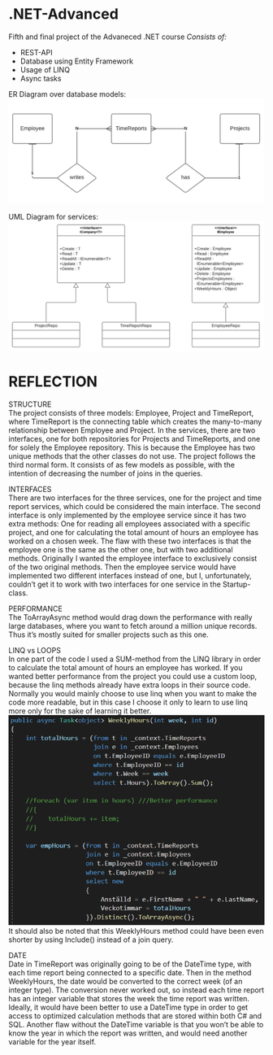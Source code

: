 # .NET-Advanced

Fifth and final project of the Advaneced .NET course
*Consists of:*
- REST-API 
- Database using Entity Framework
- Usage of LINQ
- Async tasks

ER Diagram over database models:
![ER Diagram](https://github.com/Articunatu/.NET-Advanced/blob/main/05_-_Company/ER-Diagram.png)

UML Diagram for services:
![UML](https://github.com/Articunatu/.NET-Advanced/blob/main/05_-_Company/UML-Services.png)

# REFLECTION
STRUCTURE<br />
The project consists of three models: Employee, Project and TimeReport, where TimeReport is the connecting table which creates the many-to-many relationship between Employee and Project. In the services, there are two interfaces, one for both repositories for Projects and TimeReports, and one for solely the Employee repository. This is because the Employee has two unique methods that the other classes do not use.
The project follows the third normal form.
It consists of as few models as possible, with the intention of decreasing the number of joins in the queries. 

INTERFACES<br />
There are two interfaces for the three services, one for the project and time report services, which could be considered the main interface. The second interface is only implemented by the employee service since it has two extra methods: One for reading all employees associated with a specific project, and one for calculating the total amount of hours an employee has worked on a chosen week. 
The flaw with these two interfaces is that the employee one is the same as the other one, but with two additional methods. Originally I wanted the employee interface to exclusively consist of the two original methods. Then the employee service would have implemented two different interfaces instead of one, but I, unfortunately, couldn’t get it to work with two interfaces for one service in the Startup-class. 

PERFORMANCE<br />
The ToArrayAsync method would drag down the performance with really large databases, where you want to fetch around a million unique records. Thus it’s mostly suited for smaller projects such as this one.

LINQ vs LOOPS<br />
In one part of the code I used a SUM-method from the LINQ library in order to calculate the total amount of hours an employee has worked. If you wanted better performance from the project you could use a custom loop, because the linq methods already have extra loops in their source code. Normally you would mainly choose to use linq when you want to make the code more readable, but in this case I choose it only to learn to use linq more only for the sake of learning it better. 
![](https://github.com/Articunatu/.NET-Advanced/blob/main/05_-_Company/Linq%20Code.png)<br />
It should also be noted that this WeeklyHours method could have been even shorter by using Include() instead of a join query.

DATE<br />
Date in TimeReport was originally going to be of the DateTime type, with each time report being connected to a specific date. Then in the method WeeklyHours, the date would be converted to the correct week (of an integer type). The conversion never worked out, so instead each time report has an integer variable that stores the week the time report was written. Ideally, it would have been better to use a DateTime type in order to get access to optimized calculation methods that are stored within both C# and SQL. Another flaw without the DateTime variable is that you won’t be able to know the year in which the report was written, and would need another variable for the year itself. 


 
